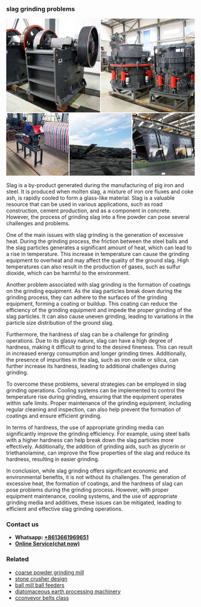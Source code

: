 <h3>slag grinding problems</h3><img src='1703042486.jpg' alt=''><p>Slag is a by-product generated during the manufacturing of pig iron and steel. It is produced when molten slag, a mixture of iron ore fluxes and coke ash, is rapidly cooled to form a glass-like material. Slag is a valuable resource that can be used in various applications, such as road construction, cement production, and as a component in concrete. However, the process of grinding slag into a fine powder can pose several challenges and problems.</p><p>One of the main issues with slag grinding is the generation of excessive heat. During the grinding process, the friction between the steel balls and the slag particles generates a significant amount of heat, which can lead to a rise in temperature. This increase in temperature can cause the grinding equipment to overheat and may affect the quality of the ground slag. High temperatures can also result in the production of gases, such as sulfur dioxide, which can be harmful to the environment.</p><p>Another problem associated with slag grinding is the formation of coatings on the grinding equipment. As the slag particles break down during the grinding process, they can adhere to the surfaces of the grinding equipment, forming a coating or buildup. This coating can reduce the efficiency of the grinding equipment and impede the proper grinding of the slag particles. It can also cause uneven grinding, leading to variations in the particle size distribution of the ground slag.</p><p>Furthermore, the hardness of slag can be a challenge for grinding operations. Due to its glassy nature, slag can have a high degree of hardness, making it difficult to grind to the desired fineness. This can result in increased energy consumption and longer grinding times. Additionally, the presence of impurities in the slag, such as iron oxide or silica, can further increase its hardness, leading to additional challenges during grinding.</p><p>To overcome these problems, several strategies can be employed in slag grinding operations. Cooling systems can be implemented to control the temperature rise during grinding, ensuring that the equipment operates within safe limits. Proper maintenance of the grinding equipment, including regular cleaning and inspection, can also help prevent the formation of coatings and ensure efficient grinding.</p><p>In terms of hardness, the use of appropriate grinding media can significantly improve the grinding efficiency. For example, using steel balls with a higher hardness can help break down the slag particles more effectively. Additionally, the addition of grinding aids, such as glycerin or triethanolamine, can improve the flow properties of the slag and reduce its hardness, resulting in easier grinding.</p><p>In conclusion, while slag grinding offers significant economic and environmental benefits, it is not without its challenges. The generation of excessive heat, the formation of coatings, and the hardness of slag can pose problems during the grinding process. However, with proper equipment maintenance, cooling systems, and the use of appropriate grinding media and additives, these issues can be mitigated, leading to efficient and effective slag grinding operations.</p><h3>Contact us</h3><ul><li><strong>Whatsapp:&nbsp;<a href="https://wa.me/8613661969651">+8613661969651</a></strong></li><li><a href="https://swt.shibang-china.com/?git&amp;zhl&amp;slag grinding problems"><strong>Online Service(chat now)</strong></a></li></ul><h3>Related</h3><ul><li><a href='coarse powder grinding mill.md'>coarse powder grinding mill</a></li><li><a href='stone crusher design.md'>stone crusher design</a></li><li><a href='ball mill ball feeders.md'>ball mill ball feeders</a></li><li><a href='diatomaceous earth processing machinery.md'>diatomaceous earth processing machinery</a></li><li><a href='cconveyor belts class.md'>cconveyor belts class</a></li></ul>